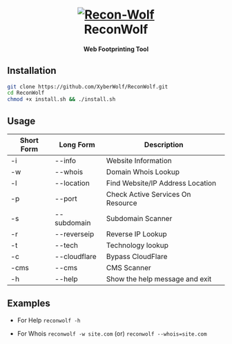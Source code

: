 <h1 align="center">
<a href='https://github.com/XyberWolf/ReconWolf/' target='_blank'><img src='https://i.postimg.cc/VSdhNZGc/Recon-Wolf.png' border='0' alt='Recon-Wolf'/></a>
<br>ReconWolf
</h1>
<h4 align="center">Web Footprinting Tool</h4>

## Installation

```bash
git clone https://github.com/XyberWolf/ReconWolf.git
cd ReconWolf
chmod +x install.sh && ./install.sh
```

## Usage

<table>
<thead>
<tr>
<th>Short Form</th>
<th>Long Form</th>
<th>Description</th>
</tr>
</thead>
<tbody>
<tr>
<td>-i</td>
<td>--info</td>
<td>Website Information</td>
</tr>
<tr>
<td>-w</td>
<td>--whois</td>
<td>Domain Whois Lookup</td>
</tr>
<tr>
<td>-l</td>
<td>--location</td>
<td>Find Website/IP Address Location</td>
</tr>
<tr>
<td>-p</td>
<td>--port</td>
<td>Check Active Services On Resource</td>
</tr>
<tr>
<td>-s</td>
<td>--subdomain</td>
<td>Subdomain Scanner</td>
</tr>
<tr>
<td>-r</td>
<td>--reverseip</td>
<td>Reverse IP Lookup</td>
</tr>
<tr>
<td>-t</td>
<td>--tech</td>
<td>Technology lookup</td>
</tr>
<tr>
<td>-c</td>
<td>--cloudflare</td>
<td>Bypass CloudFlare</td>
</tr>
<tr>
<tr>
<td>-cms</td>
<td>--cms</td>
<td>CMS Scanner</td>
</tr>
<tr>
<td>-h</td>
<td>--help</td>
<td>Show the help message and exit</td>
</tr>
</tbody></table>

## Examples
* For Help
`reconwolf -h`

* For Whois
`reconwolf -w site.com` (or)
`reconwolf --whois=site.com`
